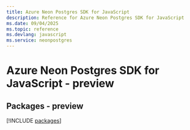 ```yaml
---
title: Azure Neon Postgres SDK for JavaScript
description: Reference for Azure Neon Postgres SDK for JavaScript
ms.date: 09/04/2025
ms.topic: reference
ms.devlang: javascript
ms.service: neonpostgres
---
```

# Azure Neon Postgres SDK for JavaScript - preview
## Packages - preview
[!INCLUDE [packages](neon-postgres-index.md)]